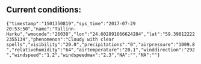 ## Current conditions: 
 ``` {"timestamp":"1501350819","sys_time":"2017-07-29 20:53:50","name":"Tallinn-Harku","wmocode":"26038","lon":"24.602891666624284","lat":"59.398122222355134","phenomenon":"Cloudy with clear spells","visibility":"20.0","precipitations":"0","airpressure":"1009.8","relativehumidity":"64","airtemperature":"20.1","winddirection":"292","windspeed":"1.2","windspeedmax":"2.3","NA":"","NA":""} ```
